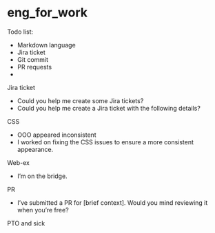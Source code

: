 # eng_for_work

Todo list:

- Markdown language
- Jira ticket
- Git commit
- PR requests
-

Jira ticket

- Could you help me create some Jira tickets?
- Could you help me create a Jira ticket with the following details?

CSS

- OOO appeared inconsistent
- I worked on fixing the CSS issues to ensure a more consistent appearance.

Web-ex

- I’m on the bridge.

PR

- I’ve submitted a PR for [brief context]. Would you mind reviewing it when you’re free?

PTO and sick
